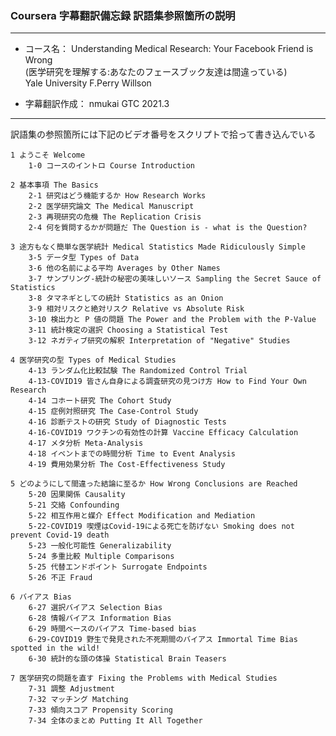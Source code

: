 ### Coursera 字幕翻訳備忘録 訳語集参照箇所の説明

***
- コース名： Understanding Medical Research: Your Facebook Friend is Wrong  
             (医学研究を理解する:あなたのフェースブック友達は間違っている)  
             Yale University F.Perry Willson  
             
- 字幕翻訳作成： nmukai GTC 2021.3
***

訳語集の参照箇所には下記のビデオ番号をスクリプトで拾って書き込んでいる

	1 ようこそ Welcome
		1-0 コースのイントロ Course Introduction

	2 基本事項 The Basics
		2-1 研究はどう機能するか How Research Works
		2-2 医学研究論文 The Medical Manuscript
		2-3 再現研究の危機 The Replication Crisis
		2-4 何を質問するかが問題だ The Question is - what is the Question?

	3 途方もなく簡単な医学統計 Medical Statistics Made Ridiculously Simple
		3-5 データ型 Types of Data
		3-6 他の名前による平均 Averages by Other Names
		3-7 サンプリング-統計の秘密の美味しいソース Sampling the Secret Sauce of Statistics
		3-8 タマネギとしての統計 Statistics as an Onion
		3-9 相対リスクと絶対リスク Relative vs Absolute Risk
		3-10 検出力と P 値の問題 The Power and the Problem with the P-Value
		3-11 統計検定の選択 Choosing a Statistical Test
		3-12 ネガティブ研究の解釈 Interpretation of "Negative" Studies

	4 医学研究の型 Types of Medical Studies
		4-13 ランダム化比較試験 The Randomized Control Trial
		4-13-COVID19 皆さん自身による調査研究の見つけ方 How to Find Your Own Research
		4-14 コホート研究 The Cohort Study
		4-15 症例対照研究 The Case-Control Study
		4-16 診断テストの研究 Study of Diagnostic Tests
		4-16-COVID19 ワクチンの有効性の計算 Vaccine Efficacy Calculation
		4-17 メタ分析 Meta-Analysis
		4-18 イベントまでの時間分析 Time to Event Analysis
		4-19 費用効果分析 The Cost-Effectiveness Study

	5 どのようにして間違った結論に至るか How Wrong Conclusions are Reached
		5-20 因果関係 Causality
		5-21 交絡 Confounding
		5-22 相互作用と媒介 Effect Modification and Mediation
		5-22-COVID19 喫煙はCovid-19による死亡を防げない Smoking does not prevent Covid-19 death
		5-23 一般化可能性 Generalizability
		5-24 多重比較 Multiple Comparisons
		5-25 代替エンドポイント Surrogate Endpoints
		5-26 不正 Fraud

	6 バイアス Bias
		6-27 選択バイアス Selection Bias
		6-28 情報バイアス Information Bias
		6-29 時間ベースのバイアス Time-based bias
		6-29-COVID19 野生で発見された不死期間のバイアス Immortal Time Bias spotted in the wild!
		6-30 統計的な頭の体操 Statistical Brain Teasers

	7 医学研究の問題を直す Fixing the Problems with Medical Studies
		7-31 調整 Adjustment
		7-32 マッチング Matching
		7-33 傾向スコア Propensity Scoring
		7-34 全体のまとめ Putting It All Together
